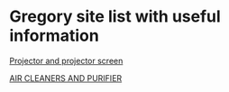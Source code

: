 # Gregory site list with useful information

[Projector and projector screen](https://screensprojector.com/)


[AIR CLEANERS AND PURIFIER](https://air-cleaners-and-purifiers.com/)
